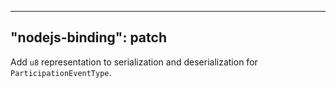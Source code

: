 
---
"nodejs-binding": patch
---

Add `u8` representation to serialization and deserialization for `ParticipationEventType`. 
